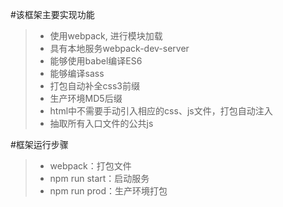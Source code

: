 #该框架主要实现功能
> - 使用webpack, 进行模块加载
> - 具有本地服务webpack-dev-server
> - 能够使用babel编译ES6
> - 能够编译sass
> - 打包自动补全css3前缀
> - 生产环境MD5后缀
> - html中不需要手动引入相应的css、js文件，打包自动注入
> - 抽取所有入口文件的公共js

#框架运行步骤
> - webpack：打包文件
> - npm run start：启动服务
> - npm run prod：生产环境打包